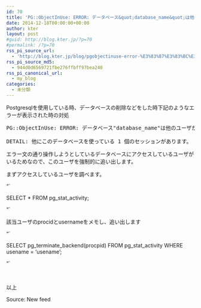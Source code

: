 ```yaml
---
id: 70
title: 'PG::ObjectInUse: ERROR: データベース&quot;database_name&quot;は他のユーザからアクセスされています'
date: 2014-12-18T00:00:00+00:00
author: kter
layout: post
#guid: http://blog.kter.jp/?p=70
#permalink: /?p=70
rss_pi_source_url:
  - 'http://blog.kter.jp/blog/pgobjectinuse-error-%E3%83%87%E3%83%BC%E3%82%BF%E3%83%99%E3%83%BC%E3%82%B9database_name%E3%81%AF%E4%BB%96%E3%81%AE%E3%83%A6%E3%83%BC%E3%82%B6%E3%81%8B%E3%82%89%E3%82%A2%E3%82%AF%E3%82%BB/'
rss_pi_source_md5:
  - 944d0d6569721fbe276ffbff97bea240
rss_pi_canonical_url:
  - my_blog
categories:
  - 未分類
---
```

Postgresqlを使用している時、データベースの削除などをした時下記のようなエラーが表示された時の対処

<pre class="lang:default decode:true ">PG::ObjectInUse: ERROR: データベース"database_name"は他のユーザからアクセスされています<br />
DETAIL: 他にこのデータベースを使っている 1 個のセッションがあります。</pre>

エラー文の通り操作しようとしているデータベースにアクセスしているユーザがいるためなので、このユーザを強制的に追い出します。

まずアクセスしているユーザを調べます。

&#8220;\`
  
SELECT * FROM pg\_stat\_activity;
  
&#8220;\`

該当ユーザのprocidとusernameをメモし、追い出します

&#8220;\`
  
SELECT pg\_terminate\_backend(procpid) FROM pg\_stat\_activity WHERE usename = &#8216;usename&#8217;;
  
&#8220;\`

&nbsp;

以上

Source: New feed